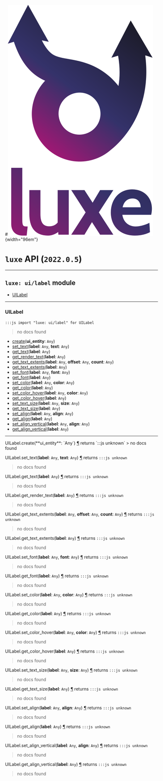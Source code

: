 #![](../../../../../images/luxe-dark.svg){width="96em"}

# `luxe` API (`2022.0.5`)  


---

## `luxe: ui/label` module

- [UILabel](#uilabel)   

---

### UILabel
`:::js import "luxe: ui/label" for UILabel`
> no docs found

- [create](#UILabel.create)(**ui_entity**: `Any`)
- [set_text](#UILabel.set_text+2)(**label**: `Any`, **text**: `Any`)
- [get_text](#UILabel.get_text)(**label**: `Any`)
- [get_render_text](#UILabel.get_render_text)(**label**: `Any`)
- [get_text_extents](#UILabel.get_text_extents+3)(**label**: `Any`, **offset**: `Any`, **count**: `Any`)
- [get_text_extents](#UILabel.get_text_extents)(**label**: `Any`)
- [set_font](#UILabel.set_font+2)(**label**: `Any`, **font**: `Any`)
- [get_font](#UILabel.get_font)(**label**: `Any`)
- [set_color](#UILabel.set_color+2)(**label**: `Any`, **color**: `Any`)
- [get_color](#UILabel.get_color)(**label**: `Any`)
- [set_color_hover](#UILabel.set_color_hover+2)(**label**: `Any`, **color**: `Any`)
- [get_color_hover](#UILabel.get_color_hover)(**label**: `Any`)
- [set_text_size](#UILabel.set_text_size+2)(**label**: `Any`, **size**: `Any`)
- [get_text_size](#UILabel.get_text_size)(**label**: `Any`)
- [set_align](#UILabel.set_align+2)(**label**: `Any`, **align**: `Any`)
- [get_align](#UILabel.get_align)(**label**: `Any`)
- [set_align_vertical](#UILabel.set_align_vertical+2)(**label**: `Any`, **align**: `Any`)
- [get_align_vertical](#UILabel.get_align_vertical)(**label**: `Any`)

<hr/>
<endpoint module="luxe: ui/label" class="UILabel" signature="create(ui_entity : Any)"></endpoint>
<signature id="UILabel.create">UILabel.create(**ui_entity**: `Any`)
<a class="headerlink" href="#UILabel.create" title="Permanent link">¶</a></signature>
<span class='api_ret'>returns</span> `:::js unknown`
> no docs found   

<endpoint module="luxe: ui/label" class="UILabel" signature="set_text(label : Any, text : Any)"></endpoint>
<signature id="UILabel.set_text+2">UILabel.set_text(**label**: `Any`, **text**: `Any`)
<a class="headerlink" href="#UILabel.set_text+2" title="Permanent link">¶</a></signature>
<span class='api_ret'>returns</span> `:::js unknown`
> no docs found   

<endpoint module="luxe: ui/label" class="UILabel" signature="get_text(label : Any)"></endpoint>
<signature id="UILabel.get_text">UILabel.get_text(**label**: `Any`)
<a class="headerlink" href="#UILabel.get_text" title="Permanent link">¶</a></signature>
<span class='api_ret'>returns</span> `:::js unknown`
> no docs found   

<endpoint module="luxe: ui/label" class="UILabel" signature="get_render_text(label : Any)"></endpoint>
<signature id="UILabel.get_render_text">UILabel.get_render_text(**label**: `Any`)
<a class="headerlink" href="#UILabel.get_render_text" title="Permanent link">¶</a></signature>
<span class='api_ret'>returns</span> `:::js unknown`
> no docs found   

<endpoint module="luxe: ui/label" class="UILabel" signature="get_text_extents(label : Any, offset : Any, count : Any)"></endpoint>
<signature id="UILabel.get_text_extents+3">UILabel.get_text_extents(**label**: `Any`, **offset**: `Any`, **count**: `Any`)
<a class="headerlink" href="#UILabel.get_text_extents+3" title="Permanent link">¶</a></signature>
<span class='api_ret'>returns</span> `:::js unknown`
> no docs found   

<endpoint module="luxe: ui/label" class="UILabel" signature="get_text_extents(label : Any)"></endpoint>
<signature id="UILabel.get_text_extents">UILabel.get_text_extents(**label**: `Any`)
<a class="headerlink" href="#UILabel.get_text_extents" title="Permanent link">¶</a></signature>
<span class='api_ret'>returns</span> `:::js unknown`
> no docs found   

<endpoint module="luxe: ui/label" class="UILabel" signature="set_font(label : Any, font : Any)"></endpoint>
<signature id="UILabel.set_font+2">UILabel.set_font(**label**: `Any`, **font**: `Any`)
<a class="headerlink" href="#UILabel.set_font+2" title="Permanent link">¶</a></signature>
<span class='api_ret'>returns</span> `:::js unknown`
> no docs found   

<endpoint module="luxe: ui/label" class="UILabel" signature="get_font(label : Any)"></endpoint>
<signature id="UILabel.get_font">UILabel.get_font(**label**: `Any`)
<a class="headerlink" href="#UILabel.get_font" title="Permanent link">¶</a></signature>
<span class='api_ret'>returns</span> `:::js unknown`
> no docs found   

<endpoint module="luxe: ui/label" class="UILabel" signature="set_color(label : Any, color : Any)"></endpoint>
<signature id="UILabel.set_color+2">UILabel.set_color(**label**: `Any`, **color**: `Any`)
<a class="headerlink" href="#UILabel.set_color+2" title="Permanent link">¶</a></signature>
<span class='api_ret'>returns</span> `:::js unknown`
> no docs found   

<endpoint module="luxe: ui/label" class="UILabel" signature="get_color(label : Any)"></endpoint>
<signature id="UILabel.get_color">UILabel.get_color(**label**: `Any`)
<a class="headerlink" href="#UILabel.get_color" title="Permanent link">¶</a></signature>
<span class='api_ret'>returns</span> `:::js unknown`
> no docs found   

<endpoint module="luxe: ui/label" class="UILabel" signature="set_color_hover(label : Any, color : Any)"></endpoint>
<signature id="UILabel.set_color_hover+2">UILabel.set_color_hover(**label**: `Any`, **color**: `Any`)
<a class="headerlink" href="#UILabel.set_color_hover+2" title="Permanent link">¶</a></signature>
<span class='api_ret'>returns</span> `:::js unknown`
> no docs found   

<endpoint module="luxe: ui/label" class="UILabel" signature="get_color_hover(label : Any)"></endpoint>
<signature id="UILabel.get_color_hover">UILabel.get_color_hover(**label**: `Any`)
<a class="headerlink" href="#UILabel.get_color_hover" title="Permanent link">¶</a></signature>
<span class='api_ret'>returns</span> `:::js unknown`
> no docs found   

<endpoint module="luxe: ui/label" class="UILabel" signature="set_text_size(label : Any, size : Any)"></endpoint>
<signature id="UILabel.set_text_size+2">UILabel.set_text_size(**label**: `Any`, **size**: `Any`)
<a class="headerlink" href="#UILabel.set_text_size+2" title="Permanent link">¶</a></signature>
<span class='api_ret'>returns</span> `:::js unknown`
> no docs found   

<endpoint module="luxe: ui/label" class="UILabel" signature="get_text_size(label : Any)"></endpoint>
<signature id="UILabel.get_text_size">UILabel.get_text_size(**label**: `Any`)
<a class="headerlink" href="#UILabel.get_text_size" title="Permanent link">¶</a></signature>
<span class='api_ret'>returns</span> `:::js unknown`
> no docs found   

<endpoint module="luxe: ui/label" class="UILabel" signature="set_align(label : Any, align : Any)"></endpoint>
<signature id="UILabel.set_align+2">UILabel.set_align(**label**: `Any`, **align**: `Any`)
<a class="headerlink" href="#UILabel.set_align+2" title="Permanent link">¶</a></signature>
<span class='api_ret'>returns</span> `:::js unknown`
> no docs found   

<endpoint module="luxe: ui/label" class="UILabel" signature="get_align(label : Any)"></endpoint>
<signature id="UILabel.get_align">UILabel.get_align(**label**: `Any`)
<a class="headerlink" href="#UILabel.get_align" title="Permanent link">¶</a></signature>
<span class='api_ret'>returns</span> `:::js unknown`
> no docs found   

<endpoint module="luxe: ui/label" class="UILabel" signature="set_align_vertical(label : Any, align : Any)"></endpoint>
<signature id="UILabel.set_align_vertical+2">UILabel.set_align_vertical(**label**: `Any`, **align**: `Any`)
<a class="headerlink" href="#UILabel.set_align_vertical+2" title="Permanent link">¶</a></signature>
<span class='api_ret'>returns</span> `:::js unknown`
> no docs found   

<endpoint module="luxe: ui/label" class="UILabel" signature="get_align_vertical(label : Any)"></endpoint>
<signature id="UILabel.get_align_vertical">UILabel.get_align_vertical(**label**: `Any`)
<a class="headerlink" href="#UILabel.get_align_vertical" title="Permanent link">¶</a></signature>
<span class='api_ret'>returns</span> `:::js unknown`
> no docs found   

